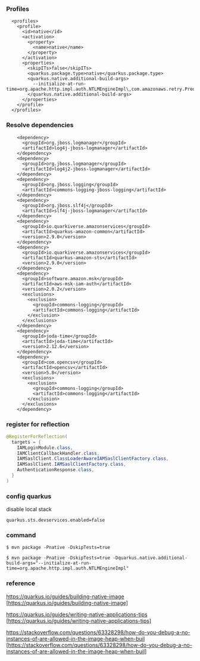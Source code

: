 ### Profiles

```
  <profiles>
    <profile>
      <id>native</id>
      <activation>
        <property>
          <name>native</name>
        </property>
      </activation>
      <properties>
        <skipITs>false</skipITs>
        <quarkus.package.type>native</quarkus.package.type>
        <quarkus.native.additional-build-args>
          --initialize-at-run-time=org.apache.http.impl.auth.NTLMEngineImpl\,com.amazonaws.retry.PredefinedBackoffStrategies$FullJitterBackoffStrategy\,com.amazonaws.auth.BaseCredentialsFetcher\,com.amazonaws.retry.PredefinedBackoffStrategies$EqualJitterBackoffStrategy\,java.util.concurrent.Executors$AutoShutdownDelegatedExecutorService\,com.amazonaws.event.SDKProgressPublisher$LazyHolder\,com.amazonaws.retry.PredefinedBackoffStrategies\,com.amazonaws.retry.PredefinedBackoffStrategies$SDKDefaultBackoffStrategy\,com.amazonaws.retry.PredefinedRetryPolicies\,com.amazonaws.retry.RetryPolicy\,com.amazonaws.ClientConfiguration\,com.amazonaws.auth.InstanceProfileCredentialsProvider\,com.amazonaws.auth.EC2ContainerCredentialsProviderWrapper\,com.amazonaws.auth.AWSCredentialsProviderChain
        </quarkus.native.additional-build-args>
      </properties>
    </profile>
  </profiles>
```

### Resolve dependencies

```
    <dependency>
      <groupId>org.jboss.logmanager</groupId>
      <artifactId>log4j-jboss-logmanager</artifactId>
    </dependency>
    <dependency>
      <groupId>org.jboss.logmanager</groupId>
      <artifactId>log4j2-jboss-logmanager</artifactId>
    </dependency>
    <dependency>
      <groupId>org.jboss.logging</groupId>
      <artifactId>commons-logging-jboss-logging</artifactId>
    </dependency>
    <dependency>
      <groupId>org.jboss.slf4j</groupId>
      <artifactId>slf4j-jboss-logmanager</artifactId>
    </dependency>
    <dependency>
      <groupId>io.quarkiverse.amazonservices</groupId>
      <artifactId>quarkus-amazon-common</artifactId>
      <version>2.9.0</version>
    </dependency>
    <dependency>
      <groupId>io.quarkiverse.amazonservices</groupId>
      <artifactId>quarkus-amazon-sts</artifactId>
      <version>2.9.0</version>
    </dependency>
    <dependency>
      <groupId>software.amazon.msk</groupId>
      <artifactId>aws-msk-iam-auth</artifactId>
      <version>2.0.2</version>
      <exclusions>
        <exclusion>
          <groupId>commons-logging</groupId>
          <artifactId>commons-logging</artifactId>
        </exclusion>
      </exclusions>
    </dependency>
    <dependency>
      <groupId>joda-time</groupId>
      <artifactId>joda-time</artifactId>
      <version>2.12.6</version>
    </dependency>
    <dependency>
      <groupId>com.opencsv</groupId>
      <artifactId>opencsv</artifactId>
      <version>5.8</version>
      <exclusions>
        <exclusion>
          <groupId>commons-logging</groupId>
          <artifactId>commons-logging</artifactId>
        </exclusion>
      </exclusions>
    </dependency>
```

### register for reflection
``` java
@RegisterForReflection(
  targets = {
    IAMLoginModule.class,
    IAMClientCallbackHandler.class,
    IAMSaslClient.ClassLoaderAwareIAMSaslClientFactory.class,
    IAMSaslClient.IAMSaslClientFactory.class,
    AuthenticationResponse.class,
  }
)
```

### config quarkus

disable local stack

```
quarkus.sts.devservices.enabled=false
```

### command

```
$ mvn package -Pnative -DskipTests=true 

$ mvn package -Pnative -DskipTests=true -Dquarkus.native.additional-build-args="--initialize-at-run-time=org.apache.http.impl.auth.NTLMEngineImpl"
```

### reference

https://quarkus.io/guides/building-native-image [https://quarkus.io/guides/building-native-image]

https://quarkus.io/guides/writing-native-applications-tips [https://quarkus.io/guides/writing-native-applications-tips]

https://stackoverflow.com/questions/63328298/how-do-you-debug-a-no-instances-of-are-allowed-in-the-image-heap-when-buil [https://stackoverflow.com/questions/63328298/how-do-you-debug-a-no-instances-of-are-allowed-in-the-image-heap-when-buil]

